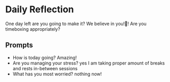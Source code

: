 # Daily Reflection
One day left are you going to make it? We believe in you!💖! Are you timeboxing appropriately? 

## Prompts
- How is today going? 
Amazing!
- Are you managing your stress?
yes I am taking proper amount of breaks and rests in-between sessions
- What has you most worried?
nothing now!